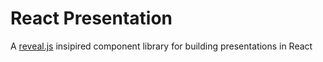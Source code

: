 # React Presentation

A [reveal.js](https://revealjs.com/) insipired component library for building presentations in React
